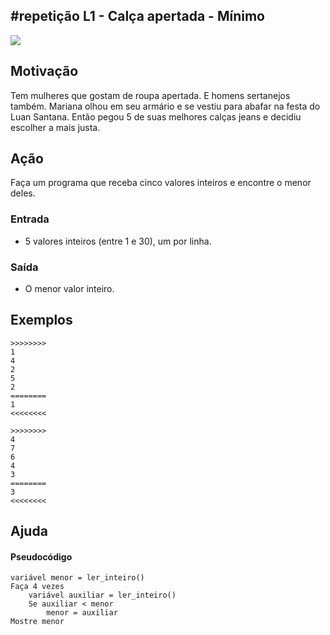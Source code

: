 ## #repetição L1 - Calça apertada - Mínimo


![](__capa.jpg)

## Motivação

Tem mulheres que gostam de roupa apertada. E homens sertanejos também. Mariana olhou em seu armário e se vestiu para abafar na festa do Luan Santana. Então pegou 5 de suas melhores calças jeans e decidiu escolher a mais justa.  

## Ação

Faça um programa que receba cinco valores inteiros e encontre o menor deles.  

### Entrada

*   5 valores inteiros (entre 1 e 30), um por linha.

### Saída

*   O menor valor inteiro.  

## Exemplos

```
>>>>>>>>
1
4
2
5
2
========
1
<<<<<<<<

>>>>>>>>
4
7
6
4
3
========
3
<<<<<<<<
```

## Ajuda
#### Pseudocódigo
```
variável menor = ler_inteiro()  
Faça 4 vezes
    variável auxiliar = ler_inteiro()
    Se auxiliar < menor
        menor = auxiliar
Mostre menor
```